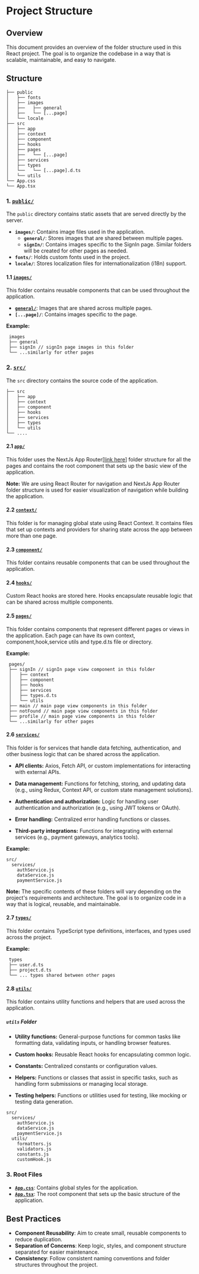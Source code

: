 
# Project Structure

## Overview

This document provides an overview of the folder structure used in this React project. The goal is to organize the codebase in a way that is scalable, maintainable, and easy to navigate.

## Structure

```dir
├── public
│   ├── fonts
│   ├── images
│   ├──   ├── general
│   ├──   └── [...page]
│   └── locale
├── src
│   ├── app
│   ├── context
│   ├── component
│   ├── hooks
│   ├── pages
│   ├──   └── [...page]
│   ├── services
│   ├── types
│   └──   └── [...page].d.ts
│   └── utils
└── App.css
└── App.tsx
```

### 1. [`public/`](../public/)

The `public` directory contains static assets that are served directly by the server.

- **`images/`**: Contains image files used in the application.
  - **`general/`**: Stores images that are shared between multiple pages.
  - **`signIn/`**: Contains images specific to the SignIn page. Similar folders will be created for other pages as needed.
- **`fonts/`**: Holds custom fonts used in the project.
- **`locale/`**: Stores localization files for internationalization (i18n) support.

#### 1.1 [`images/`](../public/images/)

This folder contains reusable components that can be used throughout the application.

- [**`general/`**](../public/images/general/): Images that are shared across multiple pages.
- **`[...page]/`**: Contains images specific to the page.

**Example:**

```
 images
 ├── general
 ├── signIn // signIn page images in this folder
 └── ...similarly for other pages

```

### 2. [`src/`](../src/)

The `src` directory contains the source code of the application.

```
├── src
│   ├── app
│   ├── context
│   ├── component
│   ├── hooks
│   ├── services
│   ├── types
│   └── utils
└── ....
```

#### 2.1 [`app/`](../src/app/)

This folder uses the NextJs App Router[[link here](https://nextjs.org/docs/app/building-your-application/routing)] folder structure for all the pages and contains the root component that sets up the basic view of the application.

**Note:** We are using React Router for navigation and  NextJs App Router folder structure is used for easier visualization of navigation while building the application.

#### 2.2 [`context/`](../src/context/)

This folder is for managing global state using React Context. It contains files that set up contexts and providers for sharing state across the app between more than one page.

#### 2.3 [`component/`](../src/component/)

This folder contains reusable components that can be used throughout the application.

#### 2.4 [`hooks/`](../src/hooks/)

Custom React hooks are stored here. Hooks encapsulate reusable logic that can be shared across multiple components.

#### 2.5 [`pages/`](../src/pages/)

This folder contains components that represent different pages or views in the application.
Each page can have its own context, component,hook,service utils  and type.d.ts file or directory.

**Example:**

```
 pages/
 ├── signIn // signIn page view component in this folder
 │   ├── context
 │   ├── component
 │   ├── hooks
 │   ├── services
 │   ├── types.d.ts
 │   └── utils
 ├── main // main page view components in this folder
 ├── notFound // main page view components in this folder
 ├── profile // main page view components in this folder
 └── ...similarly for other pages

```

#### 2.6 [`services/`](../src/services/)

This folder is for services that handle data fetching, authentication, and other business logic that can be shared across the application.

- **API clients:** Axios, Fetch API, or custom implementations for interacting with external APIs.

- **Data management:** Functions for fetching, storing, and updating data (e.g., using Redux, Context API, or custom state management solutions).
- **Authentication and authorization:** Logic for handling user authentication and authorization (e.g., using JWT tokens or OAuth).
- **Error handling:** Centralized error handling functions or classes.
- **Third-party integrations:** Functions for integrating with external services (e.g., payment gateways, analytics tools).

**Example:**

```
src/
  services/
    authService.js
    dataService.js
    paymentService.js
```

**Note:** The specific contents of these folders will vary depending on the project's requirements and architecture. The goal is to organize code in a way that is logical, reusable, and maintainable.

#### 2.7 [`types/`](../src/types/)

This folder contains TypeScript type definitions, interfaces, and types used across the project.

**Example:**

```
 types
 ├── user.d.ts
 ├── project.d.ts
 └── ... types shared between other pages
```

#### 2.8 [`utils/`](../src/utils/)

This folder contains utility functions and helpers that are used across the application.

##### `utils` Folder

- **Utility functions:** General-purpose functions for common tasks like formatting data, validating inputs, or handling browser features.

- **Custom hooks:** Reusable React hooks for encapsulating common logic.
- **Constants:** Centralized constants or configuration values.
- **Helpers:** Functions or classes that assist in specific tasks, such as handling form submissions or managing local storage.
- **Testing helpers:** Functions or utilities used for testing, like mocking or testing data generation.

```
src/
  services/
    authService.js
    dataService.js
    paymentService.js
  utils/
    formatters.js
    validators.js
    constants.js
    customHook.js
```

### 3. Root Files

- [**`App.css`**](../src/App.css): Contains global styles for the application.
- [**`App.tsx`**](../src/App.tsx): The root component that sets up the basic structure of the application.

## Best Practices

- **Component Reusability**: Aim to create small, reusable components to reduce duplication.
- **Separation of Concerns**: Keep logic, styles, and component structure separated for easier maintenance.
- **Consistency**: Follow consistent naming conventions and folder structures throughout the project.
